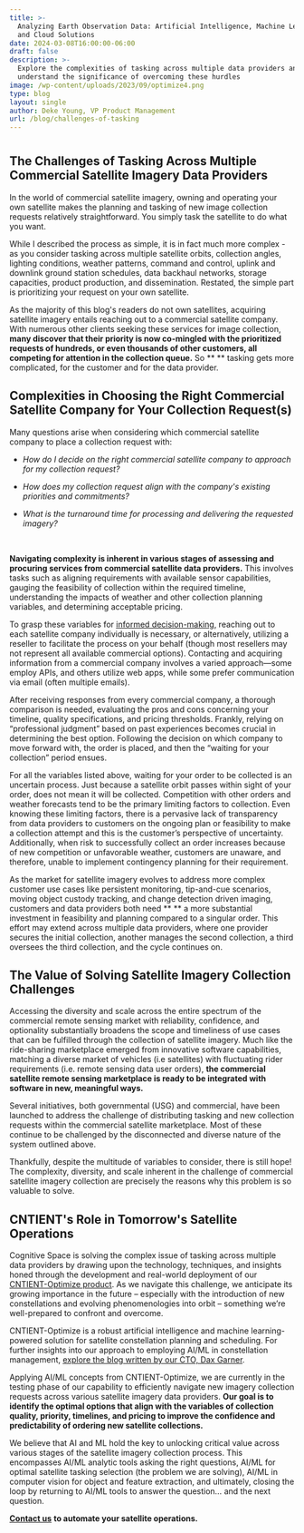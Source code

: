 ```yaml
---
title: >-
  Analyzing Earth Observation Data: Artificial Intelligence, Machine Learning,
  and Cloud Solutions
date: 2024-03-08T16:00:00-06:00
draft: false
description: >-
  Explore the complexities of tasking across multiple data providers and
  understand the significance of overcoming these hurdles
image: /wp-content/uploads/2023/09/optimize4.png
type: blog
layout: single
author: Deke Young, VP Product Management
url: /blog/challenges-of-tasking
---
```

#

## The Challenges of Tasking Across Multiple Commercial Satellite Imagery Data Providers

In the world of commercial satellite imagery, owning and operating your own satellite makes the planning and tasking of new image collection requests relatively straightforward. You simply task the satellite to do what you want.

While I described the process as simple, it is in fact much more complex - as you consider tasking across multiple satellite orbits, collection angles, lighting conditions, weather patterns, command and control, uplink and downlink ground station schedules, data backhaul networks, storage capacities, product production, and dissemination. Restated, the simple part is prioritizing your request on your own satellite.&nbsp;

As the majority of this blog's readers do not own satellites, acquiring satellite imagery entails reaching out to a commercial satellite company. With numerous other clients seeking these services for image collection, **many discover that their priority is now co-mingled with the prioritized requests of hundreds, or even thousands of other customers, all competing for attention in the collection queue.** So ** ** tasking gets more complicated, for the customer and for the data provider.&nbsp;&nbsp;

## Complexities in Choosing the Right Commercial Satellite Company for Your Collection Request(s)

Many questions arise when considering which commercial satellite company to place a collection request with:

* *How do I decide on the right commercial satellite company to approach for my collection request?*
* *How does my collection request align with the company's existing priorities and commitments?*&nbsp;
* *What is the turnaround time for processing and delivering the requested imagery?*&nbsp;

  &nbsp;

**Navigating complexity is inherent in various stages of assessing and procuring services from commercial satellite data providers.** This involves tasks such as aligning requirements with available sensor capabilities, gauging the feasibility of collection within the required timeline, understanding the impacts of weather and other collection planning variables, and determining acceptable pricing.

To grasp these variables for [<u>informed decision-making</u>](https://www.cognitivespace.com/blog/2023/automated-satellite-operations/), reaching out to each satellite company individually is necessary, or alternatively, utilizing a reseller to facilitate the process on your behalf (though most resellers may not represent all available commercial options). Contacting and acquiring information from a commercial company involves a varied approach—some employ APIs, and others utilize web apps, while some prefer communication via email (often multiple emails).&nbsp;

After receiving responses from every commercial company, a thorough comparison is needed, evaluating the pros and cons concerning your timeline, quality specifications, and pricing thresholds. Frankly, relying on “professional judgment” based on past experiences becomes crucial in determining the best option. Following the decision on which company to move forward with, the order is placed, and then the “waiting for your collection” period ensues.

For all the variables listed above, waiting for your order to be collected is an uncertain process. Just because a satellite orbit passes within sight of your order, does not mean it will be collected. Competition with other orders and weather forecasts tend to be the primary limiting factors to collection. Even knowing these limiting factors, there is a pervasive lack of transparency from data providers to customers on the ongoing plan or feasibility to make a collection attempt and this is the customer’s perspective of uncertainty. Additionally, when risk to successfully collect an order increases because of new competition or unfavorable weather, customers are unaware, and therefore, unable to implement contingency planning for their requirement.&nbsp;

As the market for satellite imagery evolves to address more complex customer use cases like persistent monitoring, tip-and-cue scenarios, moving object custody tracking, and change detection driven imaging, customers and data providers both need ** ** a more substantial investment in feasibility and planning compared to a singular order. This effort may extend across multiple data providers, where one provider secures the initial collection, another manages the second collection, a third oversees the third collection, and the cycle continues on.&nbsp;

## The Value of Solving Satellite Imagery Collection Challenges

Accessing the diversity and scale across the entire spectrum of the commercial remote sensing market with reliability, confidence, and optionality substantially broadens the scope and timeliness of use cases that can be fulfilled through the collection of satellite imagery. Much like the ride-sharing marketplace emerged from innovative software capabilities, matching a diverse market of vehicles (i.e satellites) with fluctuating rider requirements (i.e. remote sensing data user orders), **the commercial satellite remote sensing marketplace is ready to be integrated with software in new, meaningful ways.**

Several initiatives, both governmental (USG) and commercial, have been launched to address the challenge of distributing tasking and new collection requests within the commercial satellite marketplace. Most of these continue to be challenged by the disconnected and diverse nature of the system outlined above.&nbsp;

Thankfully, despite the multitude of variables to consider, there is still hope! The complexity, diversity, and scale inherent in the challenge of commercial satellite imagery collection are precisely the reasons why this problem is so valuable to solve.&nbsp;

## CNTIENT's Role in Tomorrow's Satellite Operations

Cognitive Space is solving the complex issue of tasking across multiple data providers by drawing upon the technology, techniques, and insights honed through the development and real-world deployment of our [<u>CNTIENT-Optimize product</u>](https://www.cognitivespace.com/product/). As we navigate this challenge, we anticipate its growing importance in the future – especially with the introduction of new constellations and evolving phenomenologies into orbit – something we’re well-prepared to confront and overcome.

CNTIENT-Optimize is a robust artificial intelligence and machine learning-powered solution for satellite constellation planning and scheduling. For further insights into our approach to employing AI/ML in constellation management, [<u>explore the blog written by our CTO, Dax Garner</u>](https://www.cognitivespace.com/blog/2023/role-of-ai-and-ml-in-satellite-constellation-management/).

Applying AI/ML concepts from CNTIENT-Optimize, we are currently in the testing phase of our capability to efficiently navigate new imagery collection requests across various satellite imagery data providers. **Our goal is to identify the optimal options that align with the variables of collection quality, priority, timelines, and pricing to improve the confidence and predictability of ordering new satellite collections.**&nbsp;&nbsp;

We believe that AI and ML hold the key to unlocking critical value across various stages of the satellite imagery collection process. This encompasses AI/ML analytic tools asking the right questions, AI/ML for optimal satellite tasking selection (the problem we are solving), AI/ML in computer vision for object and feature extraction, and ultimately, closing the loop by returning to AI/ML tools to answer the question… and the next question.&nbsp;

[**<u>Contact us</u>**](https://www.cognitivespace.com/contact/) **to automate your satellite operations.**

&nbsp;